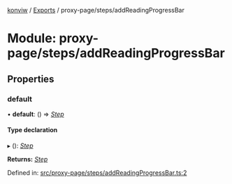 [konviw]() / [Exports](../modules.md) / proxy-page/steps/addReadingProgressBar

# Module: proxy-page/steps/addReadingProgressBar

## Properties

### default

• **default**: () => [*Step*](../interfaces/proxy_page_proxy_page_step.step.md)

#### Type declaration

▸ (): [*Step*](../interfaces/proxy_page_proxy_page_step.step.md)

**Returns:** [*Step*](../interfaces/proxy_page_proxy_page_step.step.md)

Defined in: [src/proxy-page/steps/addReadingProgressBar.ts:2](https://github.com/Sanofi-IADC/konviw/blob/d2e0da9/src/proxy-page/steps/addReadingProgressBar.ts#L2)
